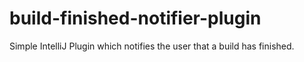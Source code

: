 # build-finished-notifier-plugin
Simple IntelliJ Plugin which notifies the user that a build has finished.
